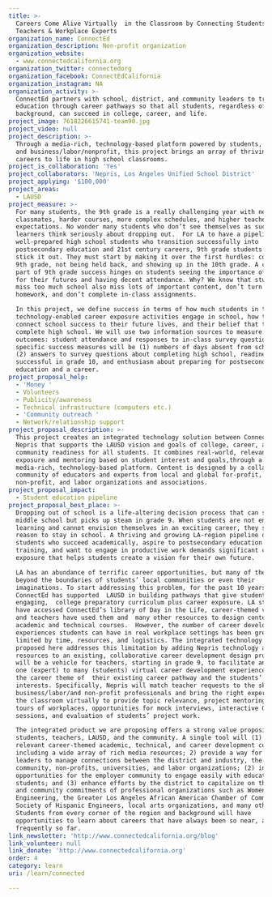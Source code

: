 ```yaml
---
title: >-
  Careers Come Alive Virtually  in the Classroom by Connecting Students,
  Teachers & Workplace Experts
organization_name: ConnectEd
organization_description: Non-profit organization
organization_website:
  - www.connectedcalifornia.org
organization_twitter: connectedorg
organization_facebook: ConnectEdCalifornia
organization_instagram: NA
organization_activity: >-
  ConnectEd partners with school, district, and community leaders to transform
  education through career pathways so that all students, regardless of
  background, can succeed in college, career, and life.
project_image: 7618226615741-team90.jpg
project_video: null
project_description: >-
  Through a media-rich, technology-based platform powered by students, teachers,
  and business/labor/nonprofit, this project brings an array of thriving LA
  careers to life in high school classrooms.
project_is_collaboration: 'Yes'
project_collaborators: 'Nepris, Los Angeles Unified School District'
project_applying: '$100,000'
project_areas:
  - LAUSD
project_measure: >-
  For many students, the 9th grade is a really challenging year with new
  classmates, harder courses, more complex schedules, and higher teacher
  expectations. No wonder many students who don’t see themselves as successful
  learners think seriously about dropping out.  For LA to have a pipeline of
  well-prepared high school students who transition successfully into
  postsecondary education and 21st century careers, 9th grade students must
  stick it out. They must start by making it over the first hurdles: completing
  9th grade, not being held back, and showing up in the 10th grade. A critical
  part of 9th grade success hinges on students seeing the importance of school
  for their futures and having decent attendance. Why? We know that students who
  miss too much school also miss lots of important content, don’t turn in
  homework, and don’t complete in-class assignments.

  In this project, we define success in terms of how much students in these
  technology-enabled career exposure activities engage in school, how they
  connect school success to their future lives, and their belief that they will
  complete high school. We will use two information sources to measure these
  outcomes: student attendance and responses to in-class survey questions. Our
  specific success measures will be (1) numbers of days absent from school; and
  (2) answers to survey questions about completing high school, readiness to be
  successful in grade 10, and enthusiasm about preparing for postsecondary
  education and a career.
project_proposal_help:
  - 'Money '
  - Volunteers
  - Publicity/awareness
  - Technical infrastructure (computers etc.)
  - 'Community outreach '
  - Network/relationship support
project_proposal_description: >-
  This project creates an integrated technology solution between ConnectEd and
  Nepris that supports the LAUSD vision and goals of college, career, and
  community readiness for all students. It combines real-world, relevant career
  exposure and mentoring based on student interest and goals,through a
  media-rich, technology-based platform. Content is designed by a collaborative
  community of educators and experts from local and global for-profit,
  non-profit, and labor organizations and associations.
project_proposal_impact:
  - Student education pipeline
project_proposal_best_place: >-
  Dropping out of school is a life-altering decision process that can start in
  middle school but picks up steam in grade 9. When students are not engaged in
  learning and cannot envision themselves in an exciting career, they see little
  reason to stay in school. A thriving and growing LA-region pipeline of
  students who succeed academically, aspire to postsecondary education or
  training, and want to engage in productive work demands significant career
  exposure that helps students create a vision for their own future.

  LA has an abundance of terrific career opportunities, but many of them are
  beyond the boundaries of students’ local communities or even their
  imaginations. To start addressing this problem, for the past 10 years,
  ConnectEd has supported  LAUSD in building pathways that give students an
  engaging,  college preparatory curriculum plus career exposure. LA students
  have accessed ConnectEd’s library of Day in the Life, career-themed videos,
  and teachers have used them and  many other resources to design content for
  academic and technical courses.  However, the number of career development
  experiences students can have in real workplace settings has been greatly
  limited by time, resources, and logistics. The integrated technology solution
  proposed here addresses this limitation by adding Nepris technology and
  resources to an existing, collaborative career development design process. It
  will be a vehicle for teachers, starting in grade 9, to facilitate an initial
  one (expert) to many (students) virtual career development experience based on
  the career theme of  their existing career pathway and the students’
  interests. Specifically, Nepris will match teacher requests to the skills of
  business/labor/and non-profit professionals and bring the right expert(s) into
  the classroom virtually to provide topic relevance, project mentoring, virtual
  tours of workplaces, opportunities for mock interviews, interactive Q&A
  sessions, and evaluation of students’ project work.

  The integrated product we are proposing offers a strong value proposition for
  students, teachers, LAUSD, and the community. A single tool will (1) offer
  relevant career-themed academic, technical, and career development curriculum,
  including a wide array of rich media resources; 2) provide a way for project
  leaders to manage connections between the district and industry, the
  community, non-profits, universities, and labor organizations; (2) increase
  opportunities for the employer community to engage easily with educators and
  students; and (3) enhance efforts by the district to capitalize on the equity
  and community commitments of professional organizations such as Women in
  Engineering, the Greater Los Angeles African American Chamber of Commerce, the
  Society of Hispanic Engineers, local arts organizations, and many others.
  Students from every corner of the region and background will have
  opportunities to learn about careers that have always been so near, and
  frequently so far.
link_newsletter: 'http://www.connectedcalifornia.org/blog'
link_volunteer: null
link_donate: 'http://www.connectedcalifornia.org'
order: 4
category: learn
uri: /learn/connected

---
```

